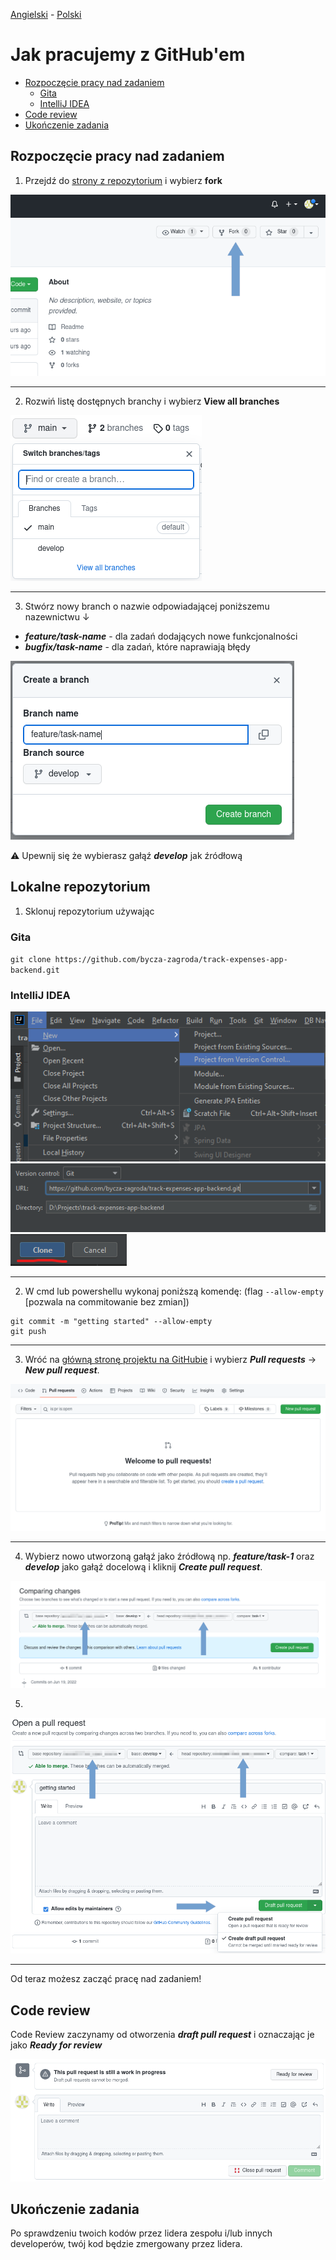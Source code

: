 [Angielski](GITHUB_WORK.md) - [<ins>Polski</ins>](GITHUB_WORK.pl.md)

# Jak pracujemy z GitHub'em

* [Rozpoczęcie pracy nad zadaniem](#rozpoczęcie-pracy-nad-zadaniem)
  - [Gita](#gita)
  - [IntelliJ IDEA](#intellij-idea)
* [Code review](#code-review)
* [Ukończenie zadania](#ukończenie-zadania)

## Rozpoczęcie pracy nad zadaniem

1. Przejdź do [strony z repozytorium](https://github.com/bycza-zagroda/track-expenses-app-backend) i wybierz **fork**

![create fork](images/img001_create_fork.png)

---

2. Rozwiń listę dostępnych branchy i wybierz **View all branches**

![view all branches](images/img002_switch_branch.png)

---

3. Stwórz nowy branch o nazwie odpowiadającej poniższemu nazewnictwu ↓

- **_feature/task-name_** - dla zadań dodających nowe funkcjonalności
- **_bugfix/task-name_** - dla zadań, które naprawiają błędy

![create branch](images/img003_create_branch.png)

⚠ Upewnij się że wybierasz gałąź **_develop_** jak źródłową

## Lokalne repozytorium

1. Sklonuj repozytorium używając

### Gita

`git clone https://github.com/bycza-zagroda/track-expenses-app-backend.git`

### IntelliJ IDEA

![IntelliJ Import Step 1](images/img008_intellij_import_step_1.png)
![IntelliJ Import Step 2](images/img008_intellij_import_step_2.png)
![IntelliJ Import Step 3](images/img008_intellij_import_step_3.png)


---

2. W cmd lub powershellu wykonaj poniższą komendę: (flag `--allow-empty` [pozwala na commitowanie bez zmian])

```shell
git commit -m "getting started" --allow-empty
git push
```

---

3. Wróć na [główną stronę projektu na GitHubie](https://github.com/bycza-zagroda/track-expenses-app-backend) i wybierz **_Pull requests_** -> **_New pull request_**.

![new pull request](images/img004_new_pull_request.png)

---

4. Wybierz nowo utworzoną gałąź jako źródłową np. **_feature/task-1_** oraz 
**_develop_** jako gałąź docelową i kliknij **_Create pull request_**.

![create draft pull request](images/img005_create_pull_request.png)

5. 

![create draft pull request](images/img006_draft_pull_request.png)

---

Od teraz możesz zacząć pracę nad zadaniem!

## Code review

Code Review zaczynamy od otworzenia **_draft pull request_** i oznaczając je jako **_Ready for review_**

![ready for review](images/img007_ready_for_review.png)

## Ukończenie zadania

Po sprawdzeniu twoich kodów przez lidera zespołu i/lub innych developerów, twój kod będzie zmergowany przez lidera.
